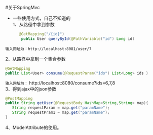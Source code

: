#关于SpringMvc

* 一些使用方式，自己不知道的  
1、从路径中拿到参数
```java
      @GetMapping("/{id}")
       public User queryById(@PathVariable("id") Long id)
```
`输入网址为：http://localhost:8081/user/7`  

2、从路径中拿到一个集合参数
```java
@GetMapping
public List<User> consume(@RequestParam("ids") List<Long> ids )
```
`输入网址为：` http://localhost:8080/consume?ids=6,7,8  
3、得到ajax中的json参数
```java
@PostMapping
public String getUser(@RequestBody HashMap<String,String> map){
   String requestParam = map.get("paramName");
   String requestPram1 = map.get("paramName");
}
```
4、ModelAttribute的使用。
